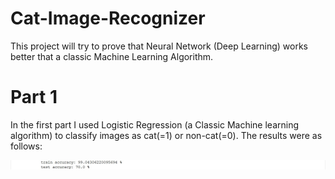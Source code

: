 # Cat-Image-Recognizer
This project will try to prove that Neural Network (Deep Learning) works better that a classic Machine Learning Algorithm.
# Part 1
In the first part I used Logistic Regression (a Classic Machine learning algorithm) to classify images as cat(=1) or non-cat(=0).
The results were as follows:


![](/Screenshot_1.jpg)
